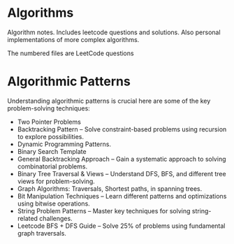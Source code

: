 # Algorithms

Algorithm notes. Includes leetcode questions and solutions. Also personal implementations of more complex algorithms. 

The numbered files are LeetCode questions

# Algorithmic Patterns
Understanding algorithmic patterns is crucial here are some of the key problem-solving techniques:

- Two Pointer Problems
- Backtracking Pattern – Solve constraint-based problems using recursion to explore possibilities. 
- Dynamic Programming Patterns. 
- Binary Search Template 
- General Backtracking Approach – Gain a systematic approach to solving combinatorial problems. 
- Binary Tree Traversal & Views – Understand DFS, BFS, and different tree views for problem-solving. 
- Graph Algorithms: Traversals, Shortest paths, in spanning trees. 
- Bit Manipulation Techniques – Learn different patterns and optimizations using bitwise operations. 
- String Problem Patterns – Master key techniques for solving string-related challenges. 
- Leetcode BFS + DFS Guide – Solve 25% of problems using fundamental graph traversals.


